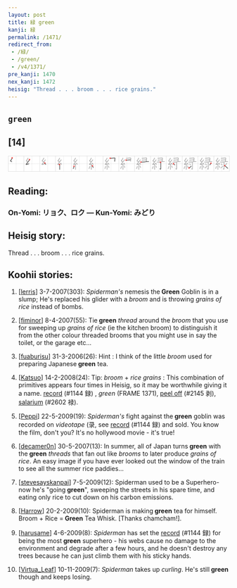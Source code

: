 ```yaml
---
layout: post
title: 緑 green
kanji: 緑
permalink: /1471/
redirect_from:
 - /緑/
 - /green/
 - /v4/1371/
pre_kanji: 1470
nex_kanji: 1472
heisig: "Thread . . . broom . . . rice grains."
---
```


## `green`

## [14]

<div class="stroke"><img src="../images/E7B791.png" /></div>

## Reading:

### On-Yomi: リョク、ロク &mdash; Kun-Yomi: みどり

## Heisig story:

Thread . . . broom . . . rice grains.

## Koohii stories:

1) [<a href="http://kanji.koohii.com/profile/lerris">lerris</a>] 3-7-2007(303): <em>Spiderman&#039;s</em> nemesis the<strong> Green</strong> Goblin is in a slump; He&#039;s replaced his glider with a <em>broom</em> and is throwing <em>grains of rice</em> instead of bombs.

2) [<a href="http://kanji.koohii.com/profile/fiminor">fiminor</a>] 8-4-2007(55): Tie<strong> green</strong> <em>thread</em> around the <em>broom</em> that you use for sweeping up <em>grains of rice</em> (ie the kitchen broom) to distinguish it from the other colour threaded brooms that you might use in say the toilet, or the garage etc...

3) [<a href="http://kanji.koohii.com/profile/fuaburisu">fuaburisu</a>] 31-3-2006(26): Hint : I think of the little <em>broom</em> used for preparing Japanese<strong> green</strong> tea.

4) [<a href="http://kanji.koohii.com/profile/Katsuo">Katsuo</a>] 14-2-2008(24): Tip: <em>broom</em> + <em>rice grains</em> : This combination of primitives appears four times in Heisig, so it may be worthwhile giving it a name. <a href="../1144">record</a> (#1144 録) , <em>green</em> (FRAME 1371), <a href="../2145">peel off</a> (#2145 剥), <a href="../2602">salarium</a> (#2602 禄).

5) [<a href="http://kanji.koohii.com/profile/Peppi">Peppi</a>] 22-5-2009(19): <em>Spiderman&#039;s</em> fight against the<strong> green</strong> goblin was recorded on <em>videotape</em> (录, see <a href="../1144">record</a> (#1144 録) and sold. You know the film, don&#039;t you? It&#039;s no hollywood movie - it&#039;s true!

6) [<a href="http://kanji.koohii.com/profile/decamer0n">decamer0n</a>] 30-5-2007(13): In summer, all of Japan turns<strong> green</strong> with the<strong> green</strong> <em>threads</em> that fan out like <em>brooms</em> to later produce <em>grains of rice</em>. An easy image if you have ever looked out the window of the train to see all the summer rice paddies...

7) [<a href="http://kanji.koohii.com/profile/stevesayskanpai">stevesayskanpai</a>] 7-5-2009(12): Spiderman used to be a Superhero- now he&#039;s &quot;going<strong> green</strong>&quot;, sweeping the streets in his spare time, and eating only rice to cut down on his carbon emissions.

8) [<a href="http://kanji.koohii.com/profile/Harrow">Harrow</a>] 20-2-2009(10): Spiderman is making<strong> green</strong> tea for himself. Broom + Rice =<strong> Green</strong> Tea Whisk. [Thanks chamcham!].

9) [<a href="http://kanji.koohii.com/profile/harusame">harusame</a>] 4-6-2009(8): <em>Spiderman</em> has set the <a href="../1144">record</a> (#1144 録) for being the most<strong> green</strong> superhero - his webs cause no damage to the environment and degrade after a few hours, and he doesn&#039;t destroy any trees because he can just climb them with his sticky hands.

10) [<a href="http://kanji.koohii.com/profile/Virtua_Leaf">Virtua_Leaf</a>] 10-11-2009(7): <em>Spiderman</em> takes up <em>curling</em>. He&#039;s still<strong> green</strong> though and keeps losing.
